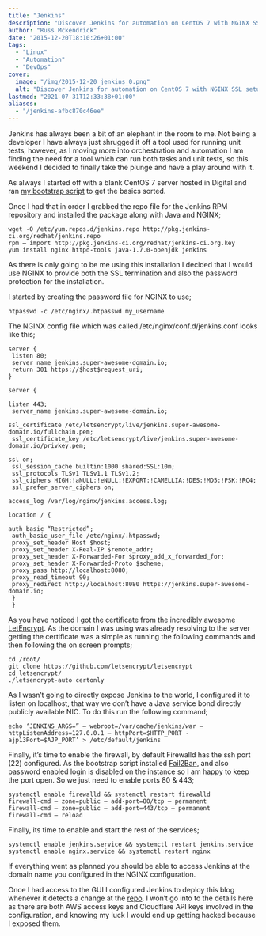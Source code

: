 ```yaml
---
title: "Jenkins"
description: "Discover Jenkins for automation on CentOS 7 with NGINX SSL setup. Orchestrate tasks efficiently!"
author: "Russ Mckendrick"
date: "2015-12-20T18:10:26+01:00"
tags:
  - "Linux"
  - "Automation"
  - "DevOps"
cover:
  image: "/img/2015-12-20_jenkins_0.png"
  alt: "Discover Jenkins for automation on CentOS 7 with NGINX SSL setup. Orchestrate tasks efficiently!"
lastmod: "2021-07-31T12:33:38+01:00"
aliases:
  - "/jenkins-afbc870c46ee"
---
```


Jenkins has always been a bit of an elephant in the room to me. Not being a developer I have always just shrugged it off a tool used for running unit tests, however, as I moving more into orchestration and automation I am finding the need for a tool which can run both tasks and unit tests, so this weekend I decided to finally take the plunge and have a play around with it.

As always I started off with a blank CentOS 7 server hosted in Digital and ran [my bootstrap script](/2015/06/28/digital-ocean-bootstrap/) to get the basics sorted.

Once I had that in order I grabbed the repo file for the Jenkins RPM repository and installed the package along with Java and NGINX;

```
wget -O /etc/yum.repos.d/jenkins.repo http://pkg.jenkins-ci.org/redhat/jenkins.repo
rpm — import http://pkg.jenkins-ci.org/redhat/jenkins-ci.org.key
yum install nginx httpd-tools java-1.7.0-openjdk jenkins
```

As there is only going to be me using this installation I decided that I would use NGINX to provide both the SSL termination and also the password protection for the installation.

I started by creating the password file for NGINX to use;

```
htpasswd -c /etc/nginx/.htpasswd my_username
```

The NGINX config file which was called /etc/nginx/conf.d/jenkins.conf looks like this;

```
server {
 listen 80;
 server_name jenkins.super-awesome-domain.io;
 return 301 https://$host$request_uri;
}

server {

listen 443;
 server_name jenkins.super-awesome-domain.io;

ssl_certificate /etc/letsencrypt/live/jenkins.super-awesome-domain.io/fullchain.pem;
 ssl_certificate_key /etc/letsencrypt/live/jenkins.super-awesome-domain.io/privkey.pem;

ssl on;
 ssl_session_cache builtin:1000 shared:SSL:10m;
 ssl_protocols TLSv1 TLSv1.1 TLSv1.2;
 ssl_ciphers HIGH:!aNULL:!eNULL:!EXPORT:!CAMELLIA:!DES:!MD5:!PSK:!RC4;
 ssl_prefer_server_ciphers on;

access_log /var/log/nginx/jenkins.access.log;

location / {

auth_basic “Restricted”;
 auth_basic_user_file /etc/nginx/.htpasswd;
 proxy_set_header Host $host;
 proxy_set_header X-Real-IP $remote_addr;
 proxy_set_header X-Forwarded-For $proxy_add_x_forwarded_for;
 proxy_set_header X-Forwarded-Proto $scheme;
 proxy_pass http://localhost:8080;
 proxy_read_timeout 90;
 proxy_redirect http://localhost:8080 https://jenkins.super-awesome-domain.io;
 }
 }
```

As you have noticed I got the certificate from the incredibly awesome [LetEncrypt](https://letsencrypt.org). As the domain I was using was already resolving to the server getting the certificate was a simple as running the following commands and then following the on screen prompts;

```
cd /root/
git clone https://github.com/letsencrypt/letsencrypt
cd letsencrypt/
./letsencrypt-auto certonly
```

As I wasn’t going to directly expose Jenkins to the world, I configured it to listen on localhost, that way we don’t have a Java service bond directly publicly available NIC. To do this run the following command;

```
echo ‘JENKINS_ARGS=” — webroot=/var/cache/jenkins/war — httpListenAddress=127.0.0.1 — httpPort=$HTTP_PORT -ajp13Port=$AJP_PORT’ > /etc/default/jenkins
```

Finally, it’s time to enable the firewall, by default Firewalld has the ssh port (22) configured. As the bootstrap script installed [Fail2Ban](/2015/03/29/fail2ban-on-centos-7/), and also password enabled login is disabled on the instance so I am happy to keep the port open. So we just need to enable ports 80 & 443;

```
systemctl enable firewalld && systemctl restart firewalld
firewall-cmd — zone=public — add-port=80/tcp — permanent
firewall-cmd — zone=public — add-port=443/tcp — permanent
firewall-cmd — reload
```

Finally, its time to enable and start the rest of the services;

```
systemctl enable jenkins.service && systemctl restart jenkins.service
systemctl enable nginx.service && systemctl restart nginx
```

If everything went as planned you should be able to access Jenkins at the domain name you configured in the NGINX configuration.

Once I had access to the GUI I configured Jenkins to deploy this blog whenever it detects a change at the [repo](https://github.com/russmckendrick/blog). I won’t go into to the details here as there are both AWS access keys and Cloudflare API keys involved in the configuration, and knowing my luck I would end up getting hacked because I exposed them.
